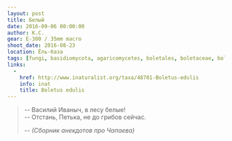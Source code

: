 ```yaml
---
layout: post
title: Белый
date: 2016-09-06 00:00:00
author: К.С.
gear: E-300 / 35mm macro
shoot_date: 2016-08-23
location: Ёль-база
tags: [fungi, basidiomycota, agaricomycetes, boletales, boletaceae, boletus, boletus edulis]
links:
  -
    href: http://www.inaturalist.org/taxa/48701-Boletus-edulis
    info: inat
    title: Boletus edulis
---
```


> -- Василий Иваныч, в лесу белые!  
> -- Отстань, Петька, не до грибов сейчас.
>
> -- <cite>(Сборник анекдотов про Чапаева)</cite>
